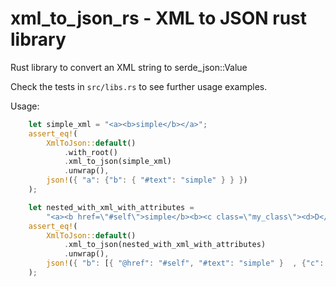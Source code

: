 # xml_to_json_rs - XML to JSON rust library
Rust library to convert an XML string to serde_json::Value

Check the tests in `src/libs.rs` to see further usage examples.

Usage:
```rust
    let simple_xml = "<a><b>simple</b></a>";
    assert_eq!(
        XmlToJson::default()
            .with_root()
            .xml_to_json(simple_xml)
            .unwrap(),
        json!({ "a": {"b": { "#text": "simple" } } })
    );

    let nested_with_xml_with_attributes =
        "<a><b href=\"#self\">simple</b><b><c class=\"my_class\"><d>D</d><d>1</d></c></b></a>";
    assert_eq!(
        XmlToJson::default()
            .xml_to_json(nested_with_xml_with_attributes)
            .unwrap(),
        json!({ "b": [{ "@href": "#self", "#text": "simple" }  , {"c": { "@class": "my_class", "d": [{ "#text": "D" }, { "#text": "1" }] } }   ] })
    );
```
